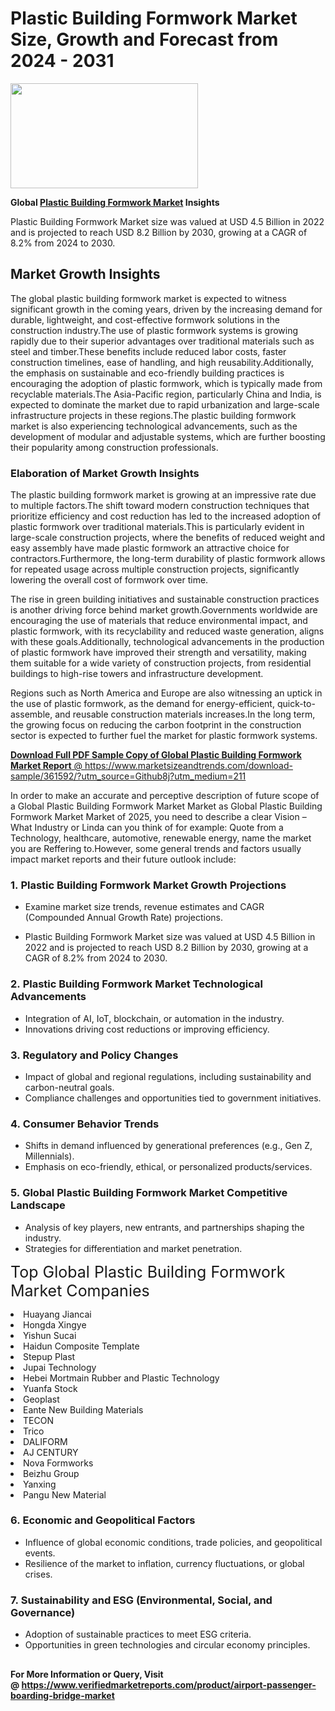 <H1>Plastic Building Formwork Market Size, Growth and Forecast from 2024 - 2031</H1><img class="aligncenter size-medium wp-image-584254" src="https://thirdeyenews.in/wp-content/uploads/2024/09/Global-Market-Research-300x168.jpeg" alt="" width="300" height="168" /><p><strong>Global&nbsp;<a href="https://www.marketsizeandtrends.com/download-sample/361592/?utm_source=Github8j?utm_medium=211">Plastic Building Formwork Market</a> Insights</strong></p><p>Plastic Building Formwork Market size was valued at USD 4.5 Billion in 2022 and is projected to reach USD 8.2 Billion by 2030, growing at a CAGR of 8.2% from 2024 to 2030.</p><p><h2>Market Growth Insights</h2> <p>The global plastic building formwork market is expected to witness significant growth in the coming years, driven by the increasing demand for durable, lightweight, and cost-effective formwork solutions in the construction industry.The use of plastic formwork systems is growing rapidly due to their superior advantages over traditional materials such as steel and timber.These benefits include reduced labor costs, faster construction timelines, ease of handling, and high reusability.Additionally, the emphasis on sustainable and eco-friendly building practices is encouraging the adoption of plastic formwork, which is typically made from recyclable materials.The Asia-Pacific region, particularly China and India, is expected to dominate the market due to rapid urbanization and large-scale infrastructure projects in these regions.The plastic building formwork market is also experiencing technological advancements, such as the development of modular and adjustable systems, which are further boosting their popularity among construction professionals.</p> <p><a href="sample-link-here"></a></p> <h3>Elaboration of Market Growth Insights</h3> <p>The plastic building formwork market is growing at an impressive rate due to multiple factors.The shift toward modern construction techniques that prioritize efficiency and cost reduction has led to the increased adoption of plastic formwork over traditional materials.This is particularly evident in large-scale construction projects, where the benefits of reduced weight and easy assembly have made plastic formwork an attractive choice for contractors.Furthermore, the long-term durability of plastic formwork allows for repeated usage across multiple construction projects, significantly lowering the overall cost of formwork over time.</p> <p>The rise in green building initiatives and sustainable construction practices is another driving force behind market growth.Governments worldwide are encouraging the use of materials that reduce environmental impact, and plastic formwork, with its recyclability and reduced waste generation, aligns with these goals.Additionally, technological advancements in the production of plastic formwork have improved their strength and versatility, making them suitable for a wide variety of construction projects, from residential buildings to high-rise towers and infrastructure development.</p> <p>Regions such as North America and Europe are also witnessing an uptick in the use of plastic formwork, as the demand for energy-efficient, quick-to-assemble, and reusable construction materials increases.In the long term, the growing focus on reducing the carbon footprint in the construction sector is expected to further fuel the market for plastic formwork systems.</p> <p><a href="more-info-link-here"></p><p><span class=""><strong>Download Full PDF Sample Copy of Global Plastic Building Formwork Market Report</strong> @ <a href="https://www.marketsizeandtrends.com/download-sample/361592/?utm_source=Github8j?utm_medium=211" target="_blank">https://www.marketsizeandtrends.com/download-sample/361592/?utm_source=Github8j?utm_medium=211</a></span></p><p>In order to make an accurate and perceptive description of future scope of a Global&nbsp;Plastic Building Formwork Market Market as Global&nbsp;Plastic Building Formwork Market Market of 2025, you need to describe a clear Vision &ndash; What Industry or Linda can you think of for example: Quote from a Technology, healthcare, automotive, renewable energy, name the market you are Reffering to.However, some general trends and factors usually impact market reports and their future outlook include:</p><h3>1.&nbsp;<strong>Plastic Building Formwork Market Growth Projections</strong></h3><ul><li>Examine market size trends, revenue estimates and CAGR (Compounded Annual Growth Rate) projections.</li><li><p>Plastic Building Formwork Market size was valued at USD 4.5 Billion in 2022 and is projected to reach USD 8.2 Billion by 2030, growing at a CAGR of 8.2% from 2024 to 2030.</p></li></ul><h3>2.&nbsp;<strong>Plastic Building Formwork Market Technological Advancements</strong></h3><ul><li>Integration of AI, IoT, blockchain, or automation in the industry.</li><li>Innovations driving cost reductions or improving efficiency.</li></ul><h3>3.&nbsp;<strong>Regulatory and Policy Changes</strong></h3><ul><li>Impact of global and regional regulations, including sustainability and carbon-neutral goals.</li><li>Compliance challenges and opportunities tied to government initiatives.</li></ul><h3>4.&nbsp;<strong>Consumer Behavior Trends</strong></h3><ul><li>Shifts in demand influenced by generational preferences (e.g., Gen Z, Millennials).</li><li>Emphasis on eco-friendly, ethical, or personalized products/services.</li></ul><h3>5.&nbsp;<strong>Global Plastic Building Formwork Market Competitive Landscape</strong></h3><ul><li>Analysis of key players, new entrants, and partnerships shaping the industry.</li><li>Strategies for differentiation and market penetration.</li></ul><p data-pm-slice="1 1 []"><span style="color: inherit; font-family: inherit; font-size: 25px;">Top Global Plastic Building Formwork Market Companies</span></p><div class="" data-test-id=""><p><li>Huayang Jiancai</li><li> Hongda Xingye</li><li> Yishun Sucai</li><li> Haidun Composite Template</li><li> Stepup Plast</li><li> Jupai Technology</li><li> Hebei Mortmain Rubber and Plastic Technology</li><li> Yuanfa Stock</li><li> Geoplast</li><li> Eante New Building Materials</li><li> TECON</li><li> Trico</li><li> DALIFORM</li><li> AJ CENTURY</li><li> Nova Formworks</li><li> Beizhu Group</li><li> Yanxing</li><li> Pangu New Material</li></p></div><h3>6.&nbsp;<strong>Economic and Geopolitical Factors</strong></h3><ul><li>Influence of global economic conditions, trade policies, and geopolitical events.</li><li>Resilience of the market to inflation, currency fluctuations, or global crises.</li></ul><h3>7.&nbsp;<strong>Sustainability and ESG (Environmental, Social, and Governance)</strong></h3><ul><li>Adoption of sustainable practices to meet ESG criteria.</li><li>Opportunities in green technologies and circular economy principles.</li></ul><h2><strong style="font-size: 14px;">For More Information or Query, Visit @&nbsp;</strong><a style="background-color: #ffffff; font-size: 14px;" href="https://www.marketsizeandtrends.com/report/plastic-building-formwork-market/" target="_blank">https://www.verifiedmarketreports.com/product/airport-passenger-boarding-bridge-market</a></h2>